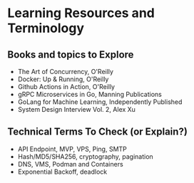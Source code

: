 # Learning Resources and Terminology

## Books and topics to Explore
- The Art of Concurrency, O'Reilly
- Docker: Up & Running, O'Reilly
- Github Actions in Action, O'Reilly
- gRPC Microservices in Go, Manning Publications
- GoLang for Machine Learning, Independently Published
- System Design Interview Vol. 2, Alex Xu

## Technical Terms To Check (or Explain?)
- API Endpoint, MVP, VPS, Ping, SMTP
- Hash/MD5/SHA256, cryptography, pagination
- DNS, VMS, Podman and Containers
- Exponential Backoff, deadlock